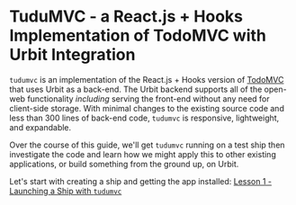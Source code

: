 # TuduMVC - a React.js + Hooks Implementation of TodoMVC with Urbit Integration

`tudumvc` is an implementation of the React.js + Hooks version of [TodoMVC](https://jacob-ebey.js.org/hooks-todo/#/) that uses Urbit as a back-end.  The Urbit backend supports all of the open-web functionality _including_ serving the front-end without any need for client-side storage.  With minimal changes to the existing source code and less than 300 lines of back-end code, `tudumvc` is responsive, lightweight, and expandable.

Over the course of this guide, we'll get `tudumvc` running on a test ship then investigate the code and learn how we might apply this to other existing applications, or build something from the ground up, on Urbit.

Let's start with creating a ship and getting the app installed:
[Lesson 1 - Launching a Ship with `tudumvc`](#)
